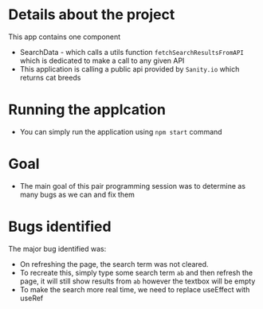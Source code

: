 # Details about the project

This app contains one component 
- SearchData - which calls a utils function `fetchSearchResultsFromAPI` which is dedicated to make a call to any given API
- This application is calling a public api provided by `Sanity.io` which returns cat breeds

# Running the applcation
- You can simply run the application using `npm start` command

# Goal
- The main goal of this pair programming session was to determine as many bugs as we can and fix them

# Bugs identified
The major bug identified was:
- On refreshing the page, the search term was not cleared. 
- To recreate this, simply type some search term `ab` and then refresh the page, it will still show results from `ab` however the textbox will be empty
- To make the search more real time, we need to replace useEffect with useRef